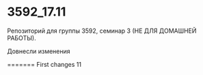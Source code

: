 # 3592_17.11
Репозиторий для группы 3592, семинар 3 (НЕ ДЛЯ ДОМАШНЕЙ РАБОТЫ).

Довнесли изменения


=======
First changes
11


